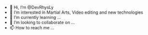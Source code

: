 - 👋 Hi, I’m @DevRhysLy
- 👀 I’m interested in Martial Arts, Video editing and new technologies
- 🌱 I’m currently learning ...
- 💞️ I’m looking to collaborate on ...
- 📫 How to reach me ...

<!---
DevRhysLy/DevRhysLy is a ✨ special ✨ repository because its `README.md` (this file) appears on your GitHub profile.
You can click the Preview link to take a look at your changes.
--->
